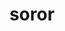 ---
title: soror
meaning: sister
pos: nounthird
genitive: sororis
abbgender: f.
abbgender2: fem.
gender: feminine
declension: third
f1: yes
f: yes
---